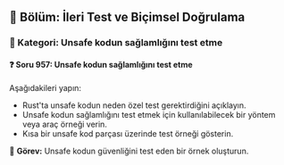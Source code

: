 ## 📘 Bölüm: İleri Test ve Biçimsel Doğrulama  
### 🔹 Kategori: Unsafe kodun sağlamlığını test etme  
#### ❓ Soru 957: Unsafe kodun sağlamlığını test etme

Aşağıdakileri yapın:

- Rust'ta unsafe kodun neden özel test gerektirdiğini açıklayın.
- Unsafe kodun sağlamlığını test etmek için kullanılabilecek bir yöntem veya araç örneği verin.
- Kısa bir unsafe kod parçası üzerinde test örneği gösterin.

🔧 **Görev:** Unsafe kodun güvenliğini test eden bir örnek oluşturun.

